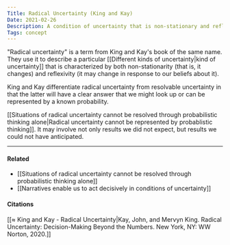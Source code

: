 ```yaml
---
Title: Radical Uncertainty (King and Kay)
Date: 2021-02-26
Description: A condition of uncertainty that is non-stationary and reflexive. 
Tags: concept
---
```


"Radical uncertainty" is a term from King and Kay's book of the same name. They use it to describe a particular [[Different kinds of uncertainty|kind of uncertainty]] that is characterized by both non-stationarity (that is, it changes) and reflexivity (it may change in response to our beliefs about it). 

King and Kay differentiate radical uncertainty from resolvable uncertainty in that the latter will have a clear answer that we might look up or can be represented by a known probability. 

[[Situations of radical uncertainty cannot be resolved through probabilistic thinking alone|Radical uncertainty cannot be represented by probablistic thinking]]. It may involve not only results we did not expect, but results we could not have anticipated. 

---
#### Related
- [[Situations of radical uncertainty cannot be resolved through probabilistic thinking alone]]
- [[Narratives enable us to act decisively in conditions of uncertainty]]

#### Citations
[[≈ King and Kay - Radical Uncertainty|Kay, John, and Mervyn King. Radical Uncertainty: Decision-Making Beyond the Numbers. New York, NY: WW Norton, 2020.]]
